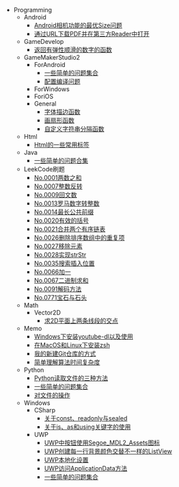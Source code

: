 - Programming
	- Android
		- [Android相机功能的最优Size问题](Programming\Android\Android相机功能的最优Size问题.md)
		- [通过URL下载PDF并在第三方Reader中打开](Programming\Android\通过URL下载PDF并在第三方Reader中打开.md)
	- GameDevelop
		- [返回有弹性顺滑的数字的函数](Programming\GameDevelop\返回有弹性顺滑的数字的函数.md)
	- GameMakerStudio2
		- ForAndroid
			- [一些简单的问题集合](Programming\GameMakerStudio2\ForAndroid\一些简单的问题集合.md)
			- [配置编译问题](Programming\GameMakerStudio2\ForAndroid\配置编译问题.md)
		- ForWindows
		- ForiOS
		- General
			- [字体描边函数](Programming\GameMakerStudio2\General\字体描边函数.md)
			- [画扇形函数](Programming\GameMakerStudio2\General\画扇形函数.md)
			- [自定义字符串分隔函数](Programming\GameMakerStudio2\General\自定义字符串分隔函数.md)
	- Html
		- [Html的一些常用标签](Programming\Html\Html的一些常用标签.md)
	- Java
		- [一些简单的问题合集](Programming\Java\一些简单的问题合集.md)
	- LeekCode刷题
		- [No.0001两数之和](Programming\LeekCode刷题\No.0001两数之和.md)
		- [No.0007整数反转](Programming\LeekCode刷题\No.0007整数反转.md)
		- [No.0009回文数](Programming\LeekCode刷题\No.0009回文数.md)
		- [No.0013罗马数字转整数](Programming\LeekCode刷题\No.0013罗马数字转整数.md)
		- [No.0014最长公共前缀](Programming\LeekCode刷题\No.0014最长公共前缀.md)
		- [No.0020有效的括号](Programming\LeekCode刷题\No.0020有效的括号.md)
		- [No.0021合并两个有序链表](Programming\LeekCode刷题\No.0021合并两个有序链表.md)
		- [No.0026删除排序数组中的重复项](Programming\LeekCode刷题\No.0026删除排序数组中的重复项.md)
		- [No.0027移除元素](Programming\LeekCode刷题\No.0027移除元素.md)
		- [No.0028实现strStr](Programming\LeekCode刷题\No.0028实现strStr.md)
		- [No.0035搜索插入位置](Programming\LeekCode刷题\No.0035搜索插入位置.md)
		- [No.0066加一](Programming\LeekCode刷题\No.0066加一.md)
		- [No.0067二进制求和](Programming\LeekCode刷题\No.0067二进制求和.md)
		- [No.0091解码方法](Programming\LeekCode刷题\No.0091解码方法.md)
		- [No.0771宝石与石头](Programming\LeekCode刷题\No.0771宝石与石头.md)
	- Math
		- Vector2D
			- [求2D平面上两条线段的交点](Programming\Math\Vector2D\求2D平面上两条线段的交点.md)
	- Memo
		- [Windows下安装youtube-dl以及使用](Programming\Memo\Windows下安装youtube-dl以及使用.md)
		- [在MacOS和Linux下安装zsh](Programming\Memo\在MacOS和Linux下安装zsh.md)
		- [我的新建Git仓库的方式](Programming\Memo\我的新建Git仓库的方式.md)
		- [简单理解算法时间复杂度](Programming\Memo\简单理解算法时间复杂度.md)
	- Python
		- [Python读取文件的三种方法](Programming\Python\Python读取文件的三种方法.md)
		- [一些简单的问题集合](Programming\Python\一些简单的问题集合.md)
		- [对文件的操作](Programming\Python\对文件的操作.md)
	- Windows
		- CSharp
			- [关于const、readonly与sealed](Programming\Windows\CSharp\关于const、readonly与sealed.md)
			- [关于is、as和using关键字的使用](Programming\Windows\CSharp\关于is、as和using关键字的使用.md)
		- UWP
			- [UWP中按钮使用Segoe_MDL2_Assets图标](Programming\Windows\UWP\UWP中按钮使用Segoe_MDL2_Assets图标.md)
			- [UWP创建每一行背景颜色交替不一样的ListView](Programming\Windows\UWP\UWP创建每一行背景颜色交替不一样的ListView.md)
			- [UWP本地化设置](Programming\Windows\UWP\UWP本地化设置.md)
			- [UWP访问ApplicationData方法](Programming\Windows\UWP\UWP访问ApplicationData方法.md)
			- [一些简单的问题集合](Programming\Windows\UWP\一些简单的问题集合.md)
